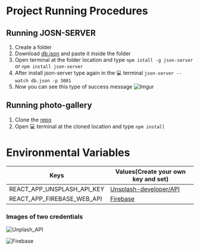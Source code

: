 # Project Running Procedures

## Running JOSN-SERVER

1. Create a folder
2. Download [db.json](https://drive.google.com/file/d/10Dcn0ssTqYSMahD4E-zH-GNPMauGJOu0/view?usp=drive_link) and paste it inside the folder
3. Open terminal at the folder location and type `npm istall -g json-server` or `npm install json-server`
4. After install json-server type again in the 💻 terminal `json-server --watch db.json -p 3001`
5. Now you can see this type of success message
   ![Imgur](https://i.imgur.com/qzARdRo_d.webp?maxwidth=760&fidelity=grand)

## Running photo-gallery

1. Clone the [repo](https://github.com/mamun-0/photo-gallery.git)
2. Open 💻 terminal at the cloned location and type `npm install`

# Environmental Variables

| Keys                       | Values(Create your own key and set)                       |
| -------------------------- | --------------------------------------------------------- |
| REACT_APP_UNSPLASH_API_KEY | [Unsplash-developer/API](https://unsplash.com/developers) |
| REACT_APP_FIREBASE_WEB_API | [Firebase](https://firebase.google.com/)                  |

### Images of two credentials

![Unplash_API](https://i.imgur.com/t7Db9Ol.png)

![Firebase](https://i.imgur.com/QjkP1JE.png)
